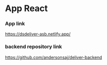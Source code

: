 # App React

### App link

https://dsdeliver-asb.netlify.app/

### backend repository link

https://github.com/andersonsaj/deliver-backend
